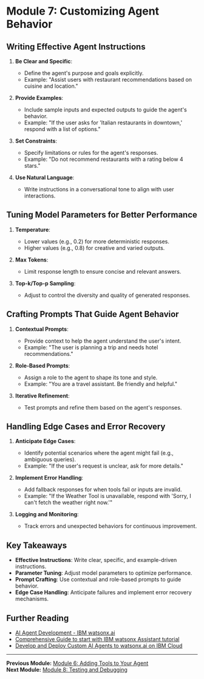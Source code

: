 # Module 7: Customizing Agent Behavior

## Writing Effective Agent Instructions

1. **Be Clear and Specific**:
   - Define the agent's purpose and goals explicitly.
   - Example: "Assist users with restaurant recommendations based on cuisine and location."

2. **Provide Examples**:
   - Include sample inputs and expected outputs to guide the agent's behavior.
   - Example: "If the user asks for 'Italian restaurants in downtown,' respond with a list of options."

3. **Set Constraints**:
   - Specify limitations or rules for the agent's responses.
   - Example: "Do not recommend restaurants with a rating below 4 stars."

4. **Use Natural Language**:
   - Write instructions in a conversational tone to align with user interactions.

## Tuning Model Parameters for Better Performance

1. **Temperature**:
   - Lower values (e.g., 0.2) for more deterministic responses.
   - Higher values (e.g., 0.8) for creative and varied outputs.

2. **Max Tokens**:
   - Limit response length to ensure concise and relevant answers.

3. **Top-k/Top-p Sampling**:
   - Adjust to control the diversity and quality of generated responses.

## Crafting Prompts That Guide Agent Behavior

1. **Contextual Prompts**:
   - Provide context to help the agent understand the user's intent.
   - Example: "The user is planning a trip and needs hotel recommendations."

2. **Role-Based Prompts**:
   - Assign a role to the agent to shape its tone and style.
   - Example: "You are a travel assistant. Be friendly and helpful."

3. **Iterative Refinement**:
   - Test prompts and refine them based on the agent's responses.

## Handling Edge Cases and Error Recovery

1. **Anticipate Edge Cases**:
   - Identify potential scenarios where the agent might fail (e.g., ambiguous queries).
   - Example: "If the user's request is unclear, ask for more details."

2. **Implement Error Handling**:
   - Add fallback responses for when tools fail or inputs are invalid.
   - Example: "If the Weather Tool is unavailable, respond with 'Sorry, I can't fetch the weather right now.'"

3. **Logging and Monitoring**:
   - Track errors and unexpected behaviors for continuous improvement.

## Key Takeaways

- **Effective Instructions**: Write clear, specific, and example-driven instructions.
- **Parameter Tuning**: Adjust model parameters to optimize performance.
- **Prompt Crafting**: Use contextual and role-based prompts to guide behavior.
- **Edge Case Handling**: Anticipate failures and implement error recovery mechanisms.

## Further Reading

- [AI Agent Development - IBM watsonx.ai](https://www.ibm.com/products/watsonx-ai/ai-agent-development)
- [Comprehensive Guide to start with IBM watsonx Assistant tutorial](https://lablab.ai/t/guide-to-ibm-watsonx-assistant)
- [Develop and Deploy Custom AI Agents to watsonx.ai on IBM Cloud](https://suedbroecker.net/2025/02/25/develop-and-deploy-custom-ai-agents-to-watsonx-ai-on-ibm-cloud/)

---

**Previous Module:** [Module 6: Adding Tools to Your Agent](https://github.com/Jewelzufo/Ibm-agent-lab/blob/8f55ea5328fc42340c0a57cadc14ec47a164d172/Module6.md)  
**Next Module:** [Module 8: Testing and Debugging](https://github.com/Jewelzufo/Ibm-agent-lab/blob/8f55ea5328fc42340c0a57cadc14ec47a164d172/Module8.md)
